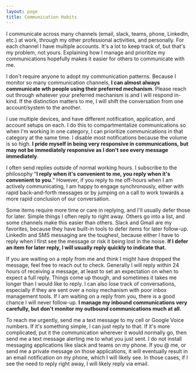 ```yaml
---
layout: page
title: Communication Habits
---
```


I communicate across many channels (email, slack, teams, phone, LinkedIn, etc.) at work, through my other professional activities, and personally. For each channel I have multiple accounts. It's a lot to keep track of, but that's my problem, not yours. Explaining how I manage and prioritize my communications hopefully makes it easier for others to communicate with me.

I don't require anyone to adopt my communication patterns. Because I monitor so many communication channels, **I can almost always communicate wth people using their preferred mechanism**. Please reach out through whatever your preferred mechanism is and I will respond in-kind. If the distinction matters to me, I will shift the conversation from one account/system to the another. 

I use multiple devices, and have different notification, application, and account setups on each. I do this to compartmentalize communications so when I'm working in one category, I can prioritize communications in that category at the same time. I disable most notifications because the volume is so high. **I pride myself in being very responsive in communications, but may not be immediately responsive as I don't see every message immediately**.

I often send replies outside of normal working hours. I subscribe to the philosophy "**I reply when it's convenient to me, you reply when it's convenient to you.**" However, if you reply to me off-hours when I am actively communicating, I am happy to engage synchronously, either with rapid back-and-forth messages or by jumping on a call to work towards a more rapid conclusion of our conversation.

Some items require more time or care in replying, and I'll usually defer those for later. Simple things I often reply to right away. Others go into a list, and some channels make this easier than others. Slack and Gmail are my favorites, because they have built-in tools to defer items for later follow-up. LinkedIn and SMS messaging are the toughest, because either I have to reply when I first see the message or risk it being lost in the noise. **If I defer an item for later reply, I will usually reply quickly to indicate that.**

If you are waiting on a reply from me and think I might have dropped the message, feel free to reach out to check. Generally I will reply within 24 hours of receiving a message, at least to set an expectation on when to expect a full reply. Things come up though, and sometimes it takes me longer than I would like to reply. I can also lose track of conversations, especially if they are sent over a noisy mechanism with poor inbox management tools. If I am waiting on a reply from you, there is a good chance I will never follow-up. **I manage my inbound communications very carefully, but don't monitor my outbound communications much at all.**

To reach me urgently, send me a text message to my cell or Google Voice numbers. If it's something simple, I can just reply to that. If it's more complicated, put it the communication wherever it would normally go, then send me a text message alerting me to what you just sent. I do not install messaging applications like slack and teams on my phone. If you @ me, or send me a private message on those applications, it will eventually result in an email notification on my phone, which I will likely see. In those cases, if I see the need to reply right away, I will likely reply via email.